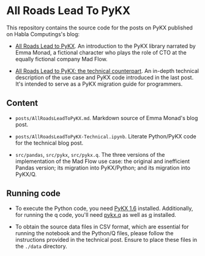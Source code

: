 # All Roads Lead To PyKX

This repository contains the source code for the posts on PyKX published on Habla Computings's blog: 

* [All Roads Lead to PyKX](https://www.habla.dev/blog/2023/07/31/all-roads-lead-to-pykx.html). An introduction to the PyKX library narrated by Emma Monad, a fictional character who plays the role of CTO at the equally fictional company Mad Flow.

* [All Roads Lead to PyKX: the technical counterpart](https://www.habla.dev/blog/2023/07/31/all-roads-lead-to-pykx.html). An in-depth technical description of the use case and PyKX code introduced in the last post. It's intended to serve as a PyKX migration guide for programmers. 

## Content

* `posts/AllRoadsLeadToPyKX.md`.  Markdown source of Emma Monad's blog post. 

* `posts/AllRoadsLeadToPyKX-Technical.ipynb`. Literate Python/PyKX code for the technical blog post.

* `src/pandas`, `src/pykx`, `src/pykx.q`. The three versions of the implementation of the Mad Flow use case: the original and inefficient Pandas version; its migration into PyKX/Python; and its migration into PyKX/Q.

## Running code

* To execute the Python code, you need [PyKX 1.6](https://code.kx.com/pykx/1.6/getting-started/installing.html) installed. Additionally, for running the q code, you'll need [pykx.q](https://code.kx.com/pykx/1.6/api/pykx_under_q.html) as well as [q](https://code.kx.com/q/learn/install/) installed.
- To obtain the source data files in CSV format, which are essential for running the notebook and the Python/Q files, please follow the instructions provided in the technical post. Ensure to place these files in the `./data` directory.